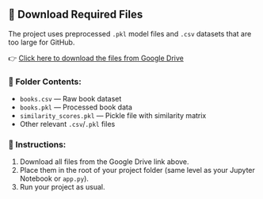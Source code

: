 ## 📁 Download Required Files

The project uses preprocessed `.pkl` model files and `.csv` datasets that are too large for GitHub.

👉 [Click here to download the files from Google Drive](https://drive.google.com/drive/folders/1Q4O4PsAIDRyhRIm3XTH5Rdzkv-ihokn_?usp=drive_link)

### 📂 Folder Contents:
- `books.csv` — Raw book dataset
- `books.pkl` — Processed book data
- `similarity_scores.pkl` — Pickle file with similarity matrix
- Other relevant `.csv`/`.pkl` files

### 🔧 Instructions:
1. Download all files from the Google Drive link above.
2. Place them in the root of your project folder (same level as your Jupyter Notebook or `app.py`).
3. Run your project as usual.
